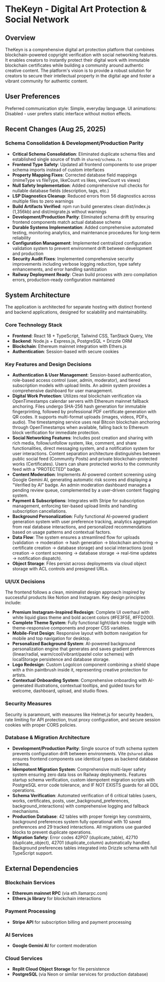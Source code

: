 # TheKeyn - Digital Art Protection & Social Network

## Overview
TheKeyn is a comprehensive digital art protection platform that combines blockchain-powered copyright verification with social networking features. It enables creators to instantly protect their digital work with immutable blockchain certificates while building a community around authentic creative content. The platform's vision is to provide a robust solution for creators to secure their intellectual property in the digital age and foster a vibrant community for authentic content.

## User Preferences
Preferred communication style: Simple, everyday language.
UI animations: Disabled - user prefers static interface without motion effects.

## Recent Changes (Aug 25, 2025)
### Schema Consolidation & Development/Production Parity
- **Critical Schema Consolidation**: Eliminated duplicate schema files and established single source of truth in `shared/schema.ts`
- **Frontend Type Safety**: Updated all frontend components to use proper schema imports instead of custom interfaces 
- **Property Mapping Fixes**: Corrected database field mappings (mimeType vs fileType, likeCount vs likes, viewCount vs views)
- **Null Safety Implementation**: Added comprehensive null checks for nullable database fields (description, tags, etc.)
- **LSP Diagnostics Cleanup**: Reduced errors from 56 diagnostics across multiple files to zero warnings
- **Build Artifacts Verified**: npm run build generates clean dist/index.js (1,356kb) and dist/migrate.js without warnings
- **Development/Production Parity**: Eliminated schema drift by ensuring frontend components match actual database schema
- **Durable Systems Implementation**: Added comprehensive automated testing, monitoring analytics, and maintenance procedures for long-term reliability
- **Configuration Management**: Implemented centralized configuration validation system to prevent environment drift between development and production
- **Security Audit Fixes**: Implemented comprehensive security improvements including verbose logging reduction, type safety enhancements, and error handling sanitization
- **Railway Deployment Ready**: Clean build process with zero compilation errors, production-ready configuration maintained

## System Architecture
The application is architected for separate hosting with distinct frontend and backend applications, designed for scalability and maintainability.

### Core Technology Stack
- **Frontend**: React 18 + TypeScript, Tailwind CSS, TanStack Query, Vite
- **Backend**: Node.js + Express.js, PostgreSQL + Drizzle ORM
- **Blockchain**: Ethereum mainnet integration with Ethers.js
- **Authentication**: Session-based with secure cookies

### Key Features and Design Decisions
- **Authentication & User Management**: Session-based authentication, role-based access control (user, admin, moderator), and tiered subscription models with upload limits. An admin system provides a comprehensive dashboard for user management.
- **Digital Work Protection**: Utilizes real blockchain verification via OpenTimestamps calendar servers with Ethereum mainnet fallback anchoring. Files undergo SHA-256 hash generation for immutable fingerprinting, followed by professional PDF certificate generation with QR codes. It supports multi-format uploads (images, videos, PDFs, audio). The timestamping service uses real Bitcoin blockchain anchoring through OpenTimestamps when available, falling back to Ethereum block verification for immediate protection.
- **Social Networking Features**: Includes post creation and sharing with rich media, follow/unfollow system, like, comment, and share functionalities, direct messaging system, and a notification system for user interactions. Content separation architecture distinguishes between public social feed (Community Posts) and private blockchain-protected works (Certificates). Users can share protected works to the community feed with a "PROTECTED" badge.
- **Content Moderation**: Implements AI-powered content screening using Google Gemini AI, generating automatic risk scores and displaying a "Verified by AI" badge. An admin moderation dashboard manages a pending review queue, complemented by a user-driven content flagging system.
- **Payment & Subscriptions**: Integrates with Stripe for subscription management, enforcing tier-based upload limits and handling subscription cancellations.
- **Background Personalization**: Fully functional AI-powered gradient generation system with user preference tracking, analytics aggregation from real database interactions, and personalized recommendations based on usage patterns and contextual factors.
- **Data Flow**: The system ensures a streamlined flow for uploads (validation → moderation → hash generation → blockchain anchoring → certificate creation → database storage) and social interactions (post creation → content screening → database storage → real-time updates → notification dispatch).
- **Object Storage**: Files persist across deployments via cloud object storage with ACL controls and presigned URLs.

### UI/UX Decisions
The frontend follows a clean, minimalist design approach inspired by successful products like Notion and Instagram. Key design principles include:
- **Premium Instagram-Inspired Redesign**: Complete UI overhaul with white liquid glass theme and bold accent colors (#FE3F5E, #FFD200).
- **Complete Theme System**: Fully functional light/dark mode toggle with theme-responsive components and proper CSS variables.
- **Mobile-First Design**: Responsive layout with bottom navigation for mobile and top navigation for desktop.
- **Personalized Background System**: AI-powered background personalization engine that generates and saves gradient preferences (linear/radial, warm/cool/vibrant/pastel color schemes) with localStorage persistence and database storage.
- **Logo Redesign**: Custom LogoIcon component combining a shield shape with a thin paintbrush inside it, representing creative protection for artists.
- **Contextual Onboarding System**: Comprehensive onboarding with AI-generated illustrations, contextual tooltips, and guided tours for welcome, dashboard, upload, and studio flows.

### Security Measures
Security is paramount, with measures like Helmet.js for security headers, rate limiting for API protection, trust proxy configuration, and secure session cookies with proper CORS policies.

### Database & Migration Architecture
- **Development/Production Parity**: Single source of truth schema system prevents configuration drift between environments. Vite `@shared` alias ensures frontend components use identical types as backend database schema.
- **Idempotent Migration System**: Comprehensive multi-layer safety system ensuring zero data loss on Railway deployments. Features startup schema verification, custom idempotent migration scripts with PostgreSQL error code tolerance, and IF NOT EXISTS guards for all DDL operations.
- **Schema Verification**: Automated verification of 6 critical tables (users, works, certificates, posts, user_background_preferences, background_interactions) with comprehensive logging and fallback mechanisms.
- **Production Database**: 42 tables with proper foreign key constraints, background preferences system fully operational with 10 saved preferences and 29 tracked interactions. All migrations use guarded blocks to prevent duplicate operations.
- **Migration Safety**: Error codes 42P07 (duplicate_table), 42710 (duplicate_object), 42701 (duplicate_column) automatically handled. Background preferences tables integrated into Drizzle schema with full TypeScript support.

## External Dependencies

### Blockchain Services
- **Ethereum mainnet RPC** (via eth.llamarpc.com)
- **Ethers.js library** for blockchain interactions

### Payment Processing
- **Stripe API** for subscription billing and payment processing

### AI Services
- **Google Gemini AI** for content moderation

### Cloud Services
- **Replit Cloud Object Storage** for file persistence
- **PostgreSQL** (via Neon or similar services for production database)